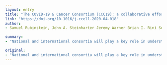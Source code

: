 ```yaml
---
layout: entry
title: "The COVID-19 & Cancer Consortium (CCC19): a collaborative effort to understand the effects of COVID-19 on patients with cancer"
link: "https://doi.org/10.1016/j.ccell.2020.04.018"
author:
- Samuel Rubinstein, John A. Steinharter Jeremy Warner Brian I. Rini Solange Peters Toni K. Choueiri

summary:
- "National and international consortia will play a key role in understanding the effects of the coronavirus disease 2019 pandemic on cancer patients. The COVID-19 & Cancer Consortium aims to collect and analyze observational data at scale to inform clinical practice in real-time. Consorts will collect and analyse observationsal data to inform practice. National and International consorties will play key role. CCC19 collects and analyzes observational results at scale. CoVID19 & cancer Consortium (CCC19) consorts. will play an important role in. the."

original:
- "National and international consortia will play a key role in understanding the effects of the coronavirus disease 2019 (COVID-19) pandemic on cancer patients. The COVID-19 & Cancer Consortium (CCC19) aims to collect and analyze observational data at scale to inform clinical practice in real-time."
---
```



